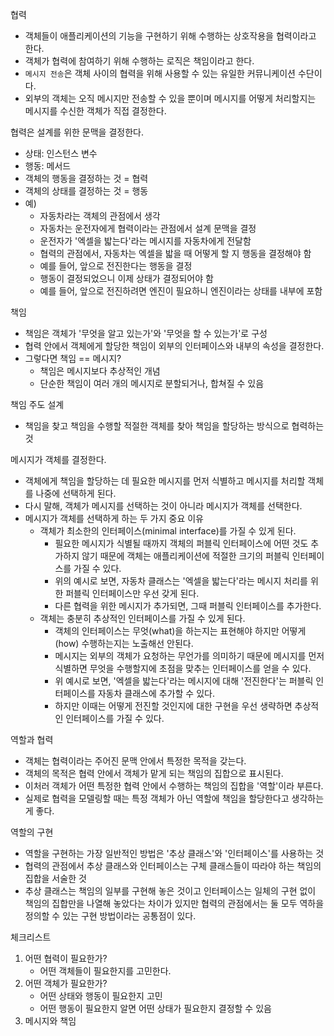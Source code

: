 
협력
- 객체들이 애플리케이션의 기능을 구현하기 위해 수행하는 상호작용을 협력이라고 한다.
- 객체가 협력에 참여하기 위해 수행하는 로직은 책임이라고 한다.
- `메시지 전송`은 객체 사이의 협력을 위해 사용할 수 있는 유일한 커뮤니케이션 수단이다.
- 외부의 객체는 오직 메시지만 전송할 수 있을 뿐이며 메시지를 어떻게 처리할지는 메시지를 수신한 객체가 직접 결정한다.



협력은 설계를 위한 문맥을 결정한다.
- 상태: 인스턴스 변수
- 행동: 메서드
- 객체의 행동을 결정하는 것 = 협력
- 객체의 상태를 결정하는 것 = 행동
- 예)
	- 자동차라는 객체의 관점에서 생각
	- 자동차는 운전자에게 협력이라는 관점에서 설계 문맥을 결정
	- 운전자가 '엑셀을 밟는다'라는 메시지를 자동차에게 전달함
	- 협력의 관점에서, 자동차는 엑셀을 밟을 때 어떻게 할 지 행동을 결정해야 함
	- 예를 들어, 앞으로 전진한다는 행동을 결정
	- 행동이 결정되었으니 이제 상태가 결정되어야 함
	- 예를 들어, 앞으로 전진하려면 엔진이 필요하니 엔진이라는 상태를 내부에 포함


책임
- 책임은 객체가 '무엇을 알고 있는가'와 '무엇을 할 수 있는가'로 구성
- 협력 안에서 객체에게 할당한 책임이 외부의 인터페이스와 내부의 속성을 결정한다.
- 그렇다면 책임 == 메시지?
	- 책임은 메시지보다 추상적인 개념
	- 단순한 책임이 여러 개의 메시지로 분할되거나, 합쳐질 수 있음

책임 주도 설계
- 책임을 찾고 책임을 수행할 적절한 객체를 찾아 책임을 할당하는 방식으로 협력하는 것


메시지가 객체를 결정한다.
- 객체에게 책임을 할당하는 데 필요한 메시지를 먼저 식별하고 메시지를 처리할 객체를 나중에 선택하게 된다.
- 다시 말해, 객체가 메시지를 선택하는 것이 아니라 메시지가 객체를 선택한다.
- 메시지가 객체를 선택하게 하는 두 가지 중요 이유
	- 객체가 최소한의 인터페이스(minimal interface)를 가질 수 있게 된다.
		- 필요한 메시지가 식별될 때까지 객체의 퍼블릭 인터페이스에 어떤 것도 추가하지 않기 때문에 객체는 애플리케이션에 적절한 크기의 퍼블릭 인터페이스를 가질 수 있다.
		- 위의 예시로 보면, 자동차 클래스는 '엑셀을 밟는다'라는 메시지 처리를 위한 퍼블릭 인터페이스만 우선 갖게 된다.
		- 다른 협력을 위한 메시지가 추가되면, 그때 퍼블릭 인터페이스를 추가한다.
	- 객체는 충분히 추상적인 인터페이스를 가질 수 있게 된다.
		- 객체의 인터페이스는 무엇(what)을 하는지는 표현해야 하지만 어떻게(how) 수행하는지는 노출해선 안된다.
		- 메시지는 외부의 객체가 요청하는 무언가를 의미하기 때문에 메시지를 먼저 식별하면 무엇을 수행할지에 초점을 맞추는 인터페이스를 얻을 수 있다.
		- 위 예시로 보면, '엑셀을 밟는다'라는 메시지에 대해 '전진한다'는 퍼블릭 인터페이스를 자동차 클래스에 추가할 수 있다.
		- 하지만 이때는 어떻게 전진할 것인지에 대한 구현을 우선 생략하면 추상적인 인터페이스를 가질 수 있다.


역할과 협력
- 객체는 협력이라는 주어진 문맥 안에서 특정한 목적을 갖는다.
- 객체의 목적은 협력 안에서 객체가 맡게 되는 책임의 집합으로 표시된다.
- 이처러 객체가 어떤 특정한 협력 안에서 수행하는 책임의 집합을 '역할'이라 부른다.
- 실제로 협력을 모델링할 때는 특정 객체가 아닌 역할에 책임을 할당한다고 생각하는게 좋다.


역할의 구현
- 역할을 구현하는 가장 일반적인 방법은 '추상 클래스'와 '인터페이스'를 사용하는 것
- 협력의 관점에서 추상 클래스와 인터페이스는 구체 클래스들이 따라야 하는 책임의 집합을 서술한 것
- 추상 클래스는 책임의 일부를 구현해 놓은 것이고 인터페이스는 일체의 구현 없이 책임의 집합만을 나열해 놓았다는 차이가 있지만 협력의 관점에서는 둘 모두 역하을 정의할 수 있는 구현 방법이라는 공통점이 있다.














체크리스트
1. 어떤 협력이 필요한가?
	- 어떤 객체들이 필요한지를 고민한다.
2. 어떤 객체가 필요한가?
	- 어떤 상태와 행동이 필요한지 고민
	- 어떤 행동이 필요한지 알면 어떤 상태가 필요한지 결정할 수 있음
3. 메시지와 책임


